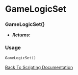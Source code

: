 # GameLogicSet

### GameLogicSet()
- ***Returns:*** 

### Usage

```Lua
GameLogicSet()
```


[Back To Scripting Documentation](../README.md)
